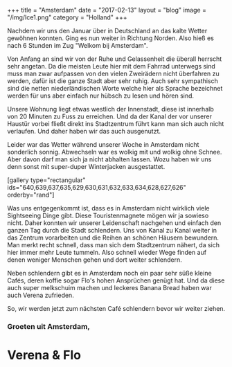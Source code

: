 +++
title = "Amsterdam"
date = "2017-02-13"
layout = "blog"
image = "/img/Ice1.png"
category = "Holland"
+++

Nachdem wir uns den Januar über in Deutschland an das kalte Wetter gewöhnen konnten. Ging es nun weiter in Richtung Norden. Also hieß es nach 6 Stunden im Zug "Welkom bij Amsterdam". 

<!--more-->

Von Anfang an sind wir von der Ruhe und Gelassenheit die überall herrscht sehr angetan. Da die meisten Leute hier mit dem Fahrrad unterwegs sind muss man zwar aufpassen von den vielen Zweirädern nicht überfahren zu werden, dafür ist die ganze Stadt aber sehr ruhig. Auch sehr sympathisch sind die netten niederländischen Worte welche hier als Sprache bezeichnet werden für uns aber einfach nur hübsch zu lesen und hören sind.

Unsere Wohnung liegt etwas westlich der Innenstadt, diese ist innerhalb von 20 Minuten zu Fuss zu erreichen. Und da der Kanal der vor unserer Haustür vorbei fließt direkt ins Stadtzentrum führt kann man sich auch nicht verlaufen. Und daher haben wir das auch ausgenutzt. 

Leider war das Wetter während unserer Woche in Amsterdam nicht sonderlich sonnig. Abwechseln war es wolkig mit und wolkig ohne Schnee. Aber davon darf man sich ja nicht abhalten lassen. Wozu haben wir uns denn sonst mit super-duper Winterjacken ausgestattet.

[gallery type="rectangular" ids="640,639,637,635,629,630,631,632,633,634,628,627,626" orderby="rand"]

Was uns entgegenkommt ist, dass es in Amsterdam nicht wirklich viele Sightseeing Dinge gibt. Diese Touristenmagnete mögen wir ja sowieso nicht. Daher konnten wir unserer Leidenschaft nachgehen und einfach den ganzen Tag durch die Stadt schlendern. Uns von Kanal zu Kanal weiter in das Zentrum vorarbeiten und die Reihen an schönen Häusern bewundern. Man merkt recht schnell, dass man sich dem Stadtzentrum nähert, da sich hier immer mehr Leute tummeln. Also schnell wieder Wege finden auf denen weniger Menschen gehen und dort weiter schlendern.

Neben schlendern gibt es in Amsterdam noch ein paar sehr süße kleine Cafés, deren koffie sogar Flo's hohen Ansprüchen genügt hat. Und da diese auch super melkschuim machen und leckeres Banana Bread haben war auch Verena zufrieden.

So, wir werden jetzt zum nächsten Café schlendern bevor wir weiter ziehen.

<h3>Groeten uit Amsterdam,</h3>

<h1 class="signature">Verena & Flo</h1>

